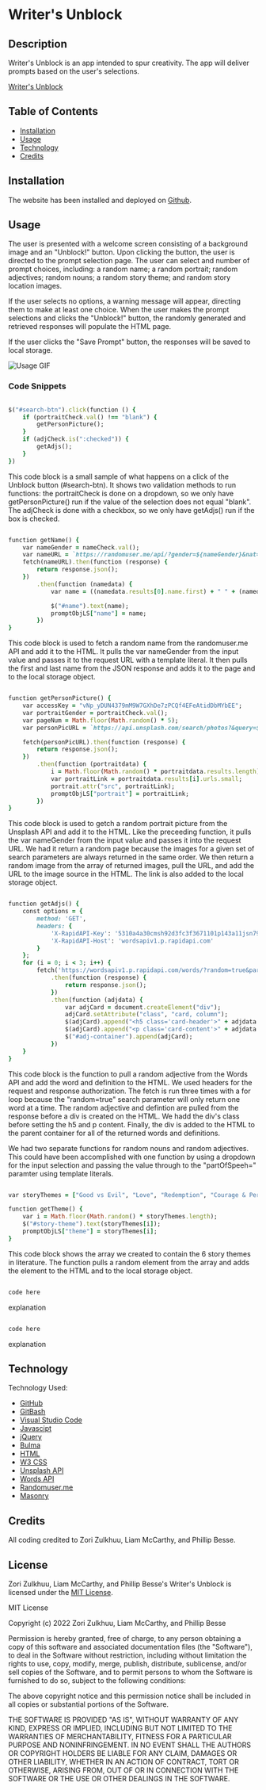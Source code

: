 # Writer's Unblock

## Description

Writer's Unblock is an app intended to spur creativity. The app will deliver prompts based on the user's selections.

[Writer's Unblock](https://pdbesse.github.io/Writers-Unblock/)

## Table of Contents

* [Installation](#installation)
* [Usage](#usage)
* [Technology](#technology)
* [Credits](#credits)

## Installation

The website has been installed and deployed on [Github](https://github.com/).

## Usage

The user is presented with a welcome screen consisting of a background image and an "Unblock!" button.  Upon clicking the button, the user is directed to the prompt selection page.  The user can select and number of prompt choices, including: a random name; a random portrait; random adjectives; random nouns; a random story theme; and random story location images. 

If the user selects no options, a warning message will appear, directing them to make at least one choice. When the user makes the prompt selections and clicks the "Unblock!" button, the randomly generated and retrieved responses will populate the HTML page.

If the user clicks the "Save Prompt" button, the responses will be saved to local storage.

![Usage GIF](./assets/images/readme-usage.gif)

### Code Snippets

```ruby

$("#search-btn").click(function () {
    if (portraitCheck.val() !== "blank") {
        getPersonPicture();
    }
    if (adjCheck.is(":checked")) {
        getAdjs();
    }
})

```

This code block is a small sample of what happens on a click of the Unblock button (#search-btn). It shows two validation methods to run functions: the portraitCheck is done on a dropdown, so we only have getPersonPicture() run if the value of the selection does not equal "blank". The adjCheck is done with a checkbox, so we only have getAdjs() run if the box is checked.

```ruby

function getName() {
    var nameGender = nameCheck.val();
    var nameURL = `https://randomuser.me/api/?gender=${nameGender}&nat=us`;
    fetch(nameURL).then(function (response) {
        return response.json();
    })
        .then(function (namedata) {
            var name = ((namedata.results[0].name.first) + " " + (namedata.results[0].name.last));

            $("#name").text(name);
            promptObjLS["name"] = name;
        })
}

```

This code block is used to fetch a random name from the randomuser.me API and add it to the HTML. It pulls the var nameGender from the input value and passes it to the request URL with a template literal. It then pulls the first and last name from the JSON response and adds it to the page and to the local storage object.

```ruby

function getPersonPicture() {
    var accessKey = "vNp_yDUN4379mM9W7GXhDe7zPCQf4EFeAtidDbMYbEE";
    var portraitGender = portraitCheck.val();
    var pageNum = Math.floor(Math.random() * 5);
    var personPicURL = `https://api.unsplash.com/search/photos?&query=${portraitGender}%20person&per_page=30&page=${pageNum}&client_id=${accessKey}`

    fetch(personPicURL).then(function (response) {
        return response.json();
    })
        .then(function (portraitdata) {
            i = Math.floor(Math.random() * portraitdata.results.length);
            var portraitLink = portraitdata.results[i].urls.small;
            portrait.attr("src", portraitLink);
            promptObjLS["portrait"] = portraitLink;
        })
}

```

This code block is used to getch a random portrait picture from the Unsplash API and add it to the HTML. Like the preceeding function, it pulls the var nameGender from the input value and passes it into the request URL. We had it return a random page because the images for a given set of search parameters are always returned in the same order. We then return a random image from the array of returned images, pull the URL, and add the URL to the image source in the HTML. The link is also added to the local storage object.

```ruby

function getAdjs() {
    const options = {
        method: 'GET',
        headers: {
            'X-RapidAPI-Key': '5310a4a30cmsh92d3fc3f3671101p143a11jsn790aeb586352',
            'X-RapidAPI-Host': 'wordsapiv1.p.rapidapi.com'
        }
    };
    for (i = 0; i < 3; i++) {
        fetch('https://wordsapiv1.p.rapidapi.com/words/?random=true&partOfSpeech=adjective', options)
            .then(function (response) {
                return response.json();
            })
            .then(function (adjdata) {
                var adjCard = document.createElement("div");
                adjCard.setAttribute("class", "card, column");
                $(adjCard).append("<h5 class='card-header'>" + adjdata.word + "</h5>");
                $(adjCard).append("<p class='card-content'>" + adjdata.results[0].definition + "</p>");
                $("#adj-container").append(adjCard);
            })
    }
}

```

This code block is the function to pull a random adjective from the Words API and add the word and definition to the HTML. We used headers for the request and response authorization. The fetch is run three times with a for loop because the "random=true" search parameter will only return one word at a time. The random adjective and defintion are pulled from the response before a div is created on the HTML. We hadd the div's class before setting the h5 and p content. Finally, the div is added to the HTML to the parent container for all of the returned words and definitions.

We had two separate functions for random nouns and random adjectives. This could have been accomplished with one function by using a dropdown for the input selection and passing the value through to the "partOfSpeeh=" paramter using template literals.

```ruby

var storyThemes = ["Good vs Evil", "Love", "Redemption", "Courage & Perseverance", "Coming of Age", "Revenge"]

function getTheme() {
    var i = Math.floor(Math.random() * storyThemes.length);
    $("#story-theme").text(storyThemes[i]);
    promptObjLS["theme"] = storyThemes[i];
}

```

This code block shows the array we created to contain the 6 story themes in literature. The function pulls a random element from the array and adds the element to the HTML and to the local storage object.


```ruby

code here

```

explanation

```ruby

code here

```

explanation

## Technology

Technology Used:
* [GitHub](https://github.com/)
* [GitBash](https://gitforwindows.org/)
* [Visual Studio Code](https://code.visualstudio.com/)
* [Javascipt](https://www.javascript.com/)
* [jQuery](https://jquery.com/)
* [Bulma](https://bulma.io/)
* [HTML](https://developer.mozilla.org/en-US/docs/Web/HTML)
* [W3 CSS](https://www.w3.org/Style/CSS/Overview.en.html)
* [Unsplash API](https://unsplash.com/documentation)
* [Words API](https://www.wordsapi.com/docs/)
* [Randomuser.me](https://randomuser.me/documentation)
* [Masonry](https://masonry.desandro.com/)

## Credits

All coding credited to Zori Zulkhuu, Liam McCarthy, and Phillip Besse.

## License

Zori Zulkhuu, Liam McCarthy, and Phillip Besse's Writer's Unblock is licensed under the [MIT License](https://choosealicense.com/licenses/mit/).

MIT License

Copyright (c) 2022 Zori Zulkhuu, Liam McCarthy, and Phillip Besse

Permission is hereby granted, free of charge, to any person obtaining a copy
of this software and associated documentation files (the "Software"), to deal
in the Software without restriction, including without limitation the rights
to use, copy, modify, merge, publish, distribute, sublicense, and/or sell
copies of the Software, and to permit persons to whom the Software is
furnished to do so, subject to the following conditions:

The above copyright notice and this permission notice shall be included in all
copies or substantial portions of the Software.

THE SOFTWARE IS PROVIDED "AS IS", WITHOUT WARRANTY OF ANY KIND, EXPRESS OR
IMPLIED, INCLUDING BUT NOT LIMITED TO THE WARRANTIES OF MERCHANTABILITY,
FITNESS FOR A PARTICULAR PURPOSE AND NONINFRINGEMENT. IN NO EVENT SHALL THE
AUTHORS OR COPYRIGHT HOLDERS BE LIABLE FOR ANY CLAIM, DAMAGES OR OTHER
LIABILITY, WHETHER IN AN ACTION OF CONTRACT, TORT OR OTHERWISE, ARISING FROM,
OUT OF OR IN CONNECTION WITH THE SOFTWARE OR THE USE OR OTHER DEALINGS IN THE
SOFTWARE.
